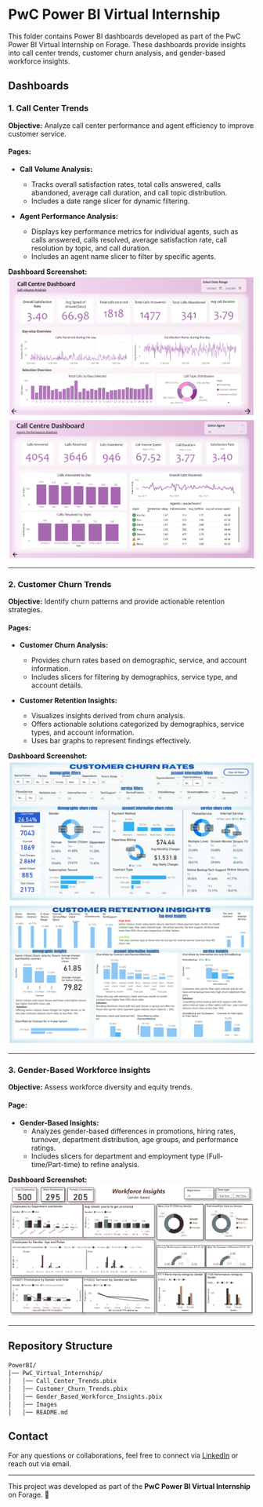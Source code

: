 # PwC Power BI Virtual Internship

This folder contains Power BI dashboards developed as part of the PwC Power BI Virtual Internship on Forage. These dashboards provide insights into call center trends, customer churn analysis, and gender-based workforce insights. 

## Dashboards

### 1. Call Center Trends
**Objective:** Analyze call center performance and agent efficiency to improve customer service.

#### Pages:
- **Call Volume Analysis:**
  - Tracks overall satisfaction rates, total calls answered, calls abandoned, average call duration, and call topic distribution.
  - Includes a date range slicer for dynamic filtering.

- **Agent Performance Analysis:**
  - Displays key performance metrics for individual agents, such as calls answered, calls resolved, average satisfaction rate, call resolution by topic, and call duration.
  - Includes an agent name slicer to filter by specific agents.

**Dashboard Screenshot:**
![Page1](images/cct1.png)
![Page2](images/cct2.png)

---

### 2. Customer Churn Trends
**Objective:** Identify churn patterns and provide actionable retention strategies.

#### Pages:
- **Customer Churn Analysis:**
  - Provides churn rates based on demographic, service, and account information.
  - Includes slicers for filtering by demographics, service type, and account details.

- **Customer Retention Insights:**
  - Visualizes insights derived from churn analysis.
  - Offers actionable solutions categorized by demographics, service types, and account information.
  - Uses bar graphs to represent findings effectively.

**Dashboard Screenshot:**
![Page1](images/ccr1.png)
![Page2](images/ccr2.png)

---

### 3. Gender-Based Workforce Insights
**Objective:** Assess workforce diversity and equity trends.

#### Page:
- **Gender-Based Insights:**
  - Analyzes gender-based differences in promotions, hiring rates, turnover, department distribution, age groups, and performance ratings.
  - Includes slicers for department and employment type (Full-time/Part-time) to refine analysis.

**Dashboard Screenshot:**
![Page1](images/wfi.png)

---

## Repository Structure
```
PowerBI/
│── PwC_Virtual_Internship/
│   │── Call_Center_Trends.pbix
│   │── Customer_Churn_Trends.pbix
│   │── Gender_Based_Workforce_Insights.pbix
│   │── Images
│   │── README.md
```



## Contact
For any questions or collaborations, feel free to connect via [LinkedIn](https://www.linkedin.com/in/rishitha-reddy-386ba1156/) or reach out via email.

---

This project was developed as part of the **PwC Power BI Virtual Internship** on Forage. 🚀

